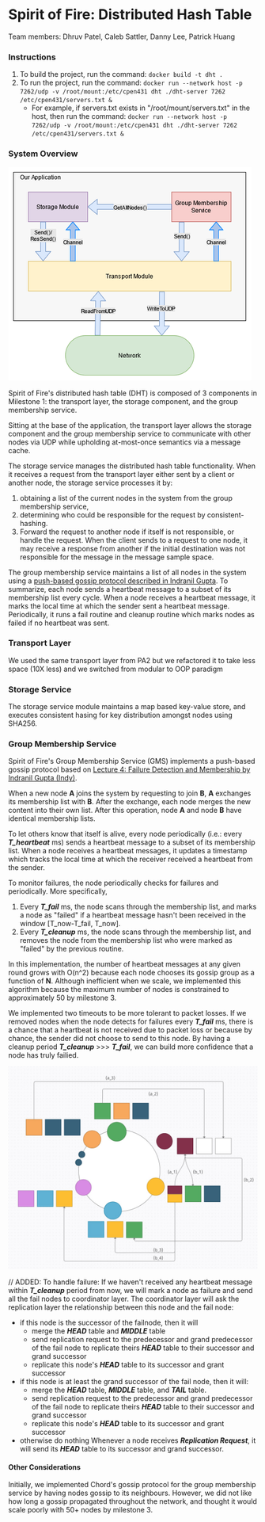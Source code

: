 # Spirit of Fire: Distributed Hash Table
Team members: Dhruv Patel, Caleb Sattler, Danny Lee, Patrick Huang

### Instructions
1. To build the project, run the command: `docker build -t dht .`
2. To run the project, run the command: `docker run --network host -p 7262/udp -v /root/mount:/etc/cpen431 dht ./dht-server 7262 /etc/cpen431/servers.txt &`
    - For example, if servers.txt exists in "/root/mount/servers.txt" in the host, then run the command: `docker run --network host -p 7262/udp -v /root/mount:/etc/cpen431 dht ./dht-server 7262 /etc/cpen431/servers.txt &`

### System Overview
![Basic system architecture](images/M1_Arch.png)


Spirit of Fire's distributed hash table (DHT) is composed of 3 components in Milestone 1: the transport layer, the storage component, and the group membership service.

Sitting at the base of the application, the transport layer allows the storage component and the group membership service to communicate with other nodes via UDP while upholding at-most-once semantics via a message cache.

The storage service manages the distributed hash table functionality. When it receives a request from the transport layer either sent by a client or another node, the storage service processes it by:
1. obtaining a list of the current nodes in the system from the group membership service,
2. determining who could be responsible for the request by consistent-hashing.
3. Forward the request to another node if itself is not responsible, or handle the request.
When the client sends to a request to one node, it may receive a response from another if the initial destination was not responsible for the message in the message sample space.

The group membership service maintains a list of all nodes in the system using a [push-based gossip protocol described in Indranil Gupta](https://courses.engr.illinois.edu/cs425/fa2014/L4.fa14.pdf). To summarize, each node sends a heartbeat message to a subset of its membership list every cycle. When a node receives a heartbeat message, it marks the local time at which the sender sent a heartbeat message. Periodically, it runs a fail routine and cleanup routine which marks nodes as failed if no heartbeat was sent.


### Transport Layer
We used the same transport layer from PA2 but we refactored it to take less space (10X less) and we switched from modular to OOP paradigm 
### Storage Service
The storage service module maintains a map based key-value store, and executes consistent hasing for key distribution amongst nodes using SHA256.
 
### Group Membership Service
Spirit of Fire's Group Membership Service (GMS) implements a push-based gossip protocol based on [Lecture 4: Failure Detection and Membership by Indranil Gupta (Indy)](https://courses.engr.illinois.edu/cs425/fa2014/L4.fa14.pdf). 

When a new node **A** joins the system by requesting to join **B**, **A** exchanges its membership list with **B**. After the exchange, each  node merges the new content into their own list. After this operation, node **A** and node **B** have identical membership lists.

To let others know that itself is alive, every node periodically (i.e.: every ***T_heartbeat*** ms) sends a heartbeat message to a subset of its membership list. When a node receives a heartbeat messages, it updates a timestamp which tracks the local time at which the receiver received a heartbeat from the sender.

To monitor failures, the node periodically checks for failures and periodically. More specifically, 
1. Every ***T_fail*** ms, the node scans through the membership list, and marks a node as "failed" if a heartbeat message hasn't been received in the window \[T_now-T_fail, T_now\]. 
2. Every ***T_cleanup*** ms, the node scans through the membership list, and removes the node from the membership list who were marked as "failed" by the previous routine.

In this implementation, the number of heartbeat messages at any given round grows with O(n^2) because each node chooses its gossip group as a function of **N**.
Although inefficient when we scale, we implemented this algorithm because the maximum number of nodes is constrained to approximately 50 by milestone 3.

We implemented two timeouts to be more tolerant to packet losses. If we removed nodes when the node detects for failures every ***T_fail*** ms, there is a chance that a heartbeat is not received due to packet loss or because by chance, the sender did not choose to send to this node.
By having a cleanup period ***T_cleanup*** >>> ***T_fail***, we can build more confidence that a node has truly failied. 

![alt text](/images/JOIN.jpg)

// ADDED:
To handle failure:
If we haven't received any heartbeat message within ***T_cleanup*** period from now, we will mark a node as failure and send all the fail nodes to coordinator layer. The coordinator layer will ask the replication layer the relationship between this node and the fail node:
 - if this node is the successor of the failnode, then it will
    - merge the ***HEAD*** table and ***MIDDLE*** table 
    - send replication request to the predecessor and grand predecessor of the fail node to replicate theirs ***HEAD*** table to their successor and grand successor
    - replicate this node's ***HEAD*** table to its successor and grant successor
 - if this node is at least the grand successor of the fail node, then it will:
    - merge the ***HEAD*** table, ***MIDDLE*** table, and ***TAIL*** table. 
    - send replication request to the predecessor and grand predecessor of the fail node to replicate theirs ***HEAD*** table to their successor and grand successor
    - replicate this node's ***HEAD*** table to its successor and grant successor
 - otherwise do nothing
Whenever a node receives ***Replication Request***, it will send its ***HEAD*** table to its successor and grand successor.


#### Other Considerations
Initially, we implemented Chord's gossip protocol for the group membership service by having nodes gossip to its neighbours. However, we did not like how long a gossip propagated throughout the network, and thought it would scale poorly with 50+ nodes by milestone 3.
